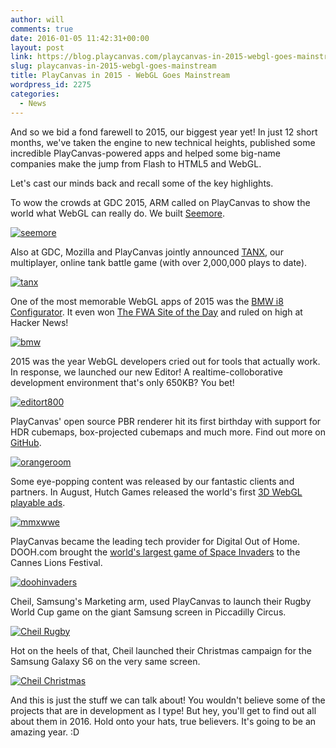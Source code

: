```yaml
---
author: will
comments: true
date: 2016-01-05 11:42:31+00:00
layout: post
link: https://blog.playcanvas.com/playcanvas-in-2015-webgl-goes-mainstream/
slug: playcanvas-in-2015-webgl-goes-mainstream
title: PlayCanvas in 2015 - WebGL Goes Mainstream
wordpress_id: 2275
categories:
  - News
---
```


And so we bid a fond farewell to 2015, our biggest year yet! In just 12 short months, we've taken the engine to new technical heights, published some incredible PlayCanvas-powered apps and helped some big-name companies make the jump from Flash to HTML5 and WebGL.

Let's cast our minds back and recall some of the key highlights.

To wow the crowds at GDC 2015, ARM called on PlayCanvas to show the world what WebGL can really do. We built [Seemore](http://seemore.playcanvas.com/).

[![seemore](https://blog.playcanvas.com/wp-content/uploads/2015/04/seemore.jpg)](http://blog.playcanvas.com/wp-content/uploads/2015/04/seemore.jpg)

Also at GDC, Mozilla and PlayCanvas jointly announced [TANX](http://tanx.playcanvas.com/), our multiplayer, online tank battle game (with over 2,000,000 plays to date).

[![tanx](https://blog.playcanvas.com/wp-content/uploads/2016/01/tanx.jpg)](http://blog.playcanvas.com/wp-content/uploads/2016/01/tanx.jpg)

One of the most memorable WebGL apps of 2015 was the [BMW i8 Configurator](http://car.playcanvas.com/). It even won [The FWA Site of the Day](http://www.thefwa.com/site/next-generation-car-configurator) and ruled on high at Hacker News!

[![bmw](https://blog.playcanvas.com/wp-content/uploads/2016/01/bmw.jpg)](http://blog.playcanvas.com/wp-content/uploads/2016/01/bmw.jpg)

2015 was the year WebGL developers cried out for tools that actually work. In response, we launched our new Editor! A realtime-colloborative development environment that's only 650KB? You bet!

[![editort800](https://blog.playcanvas.com/wp-content/uploads/2016/01/editort800.png)](http://blog.playcanvas.com/wp-content/uploads/2016/01/editort800.png)

PlayCanvas' open source PBR renderer hit its first birthday with support for HDR cubemaps, box-projected cubemaps and much more. Find out more on [GitHub](https://github.com/playcanvas/engine).

[![orangeroom](https://blog.playcanvas.com/wp-content/uploads/2016/01/orangeroom.jpg)](http://blog.playcanvas.com/wp-content/uploads/2016/01/orangeroom.jpg)

Some eye-popping content was released by our fantastic clients and partners. In August, Hutch Games released the world's first [3D WebGL playable ads](http://mmx.playcanvas.com/?truck=tripleh).

[![mmxwwe](https://blog.playcanvas.com/wp-content/uploads/2016/01/mmxwwe.jpg)](http://blog.playcanvas.com/wp-content/uploads/2016/01/mmxwwe.jpg)

PlayCanvas became the leading tech provider for Digital Out of Home. DOOH.com brought the [world's largest game of Space Invaders](https://vimeo.com/136313614) to the Cannes Lions Festival.

[![doohinvaders](https://blog.playcanvas.com/wp-content/uploads/2015/06/doohinvaders.jpg)](http://blog.playcanvas.com/wp-content/uploads/2015/06/doohinvaders.jpg)

Cheil, Samsung's Marketing arm, used PlayCanvas to launch their Rugby World Cup game on the giant Samsung screen in Piccadilly Circus.

[![Cheil Rugby](https://blog.playcanvas.com/wp-content/uploads/2016/01/Cheil_Banner.jpg)](http://blog.playcanvas.com/wp-content/uploads/2016/01/Cheil_Banner.jpg)

Hot on the heels of that, Cheil launched their Christmas campaign for the Samsung Galaxy S6 on the very same screen.

[![Cheil Christmas](https://blog.playcanvas.com/wp-content/uploads/2016/01/DSC_0094-small.jpg)](http://blog.playcanvas.com/wp-content/uploads/2016/01/DSC_0094-small.jpg)

And this is just the stuff we can talk about! You wouldn't believe some of the projects that are in development as I type! But hey, you'll get to find out all about them in 2016. Hold onto your hats, true believers. It's going to be an amazing year. :D

